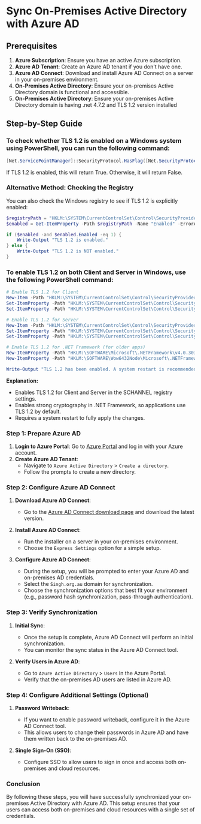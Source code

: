 # Sync On-Premises Active Directory with Azure AD

## Prerequisites

1. **Azure Subscription**: Ensure you have an active Azure subscription.
2. **Azure AD Tenant**: Create an Azure AD tenant if you don't have one.
3. **Azure AD Connect**: Download and install Azure AD Connect on a server in your on-premises environment.
4. **On-Premises Active Directory**: Ensure your on-premises Active Directory domain is functional and accessible.
5. **On-Premises Active Directory**: Ensure your on-premises Active Directory domain is having .net 4.7.2 and TLS 1.2 version installed


## Step-by-Step Guide

### To check whether TLS 1.2 is enabled on a Windows system using PowerShell, you can run the following command:

```powershell
[Net.ServicePointManager]::SecurityProtocol.HasFlag([Net.SecurityProtocolType]::Tls12)
```
If TLS 1.2 is enabled, this will return True. Otherwise, it will return False.

### Alternative Method: Checking the Registry
You can also check the Windows registry to see if TLS 1.2 is explicitly enabled:
```powershell
$registryPath = "HKLM:\SYSTEM\CurrentControlSet\Control\SecurityProviders\SCHANNEL\Protocols\TLS 1.2\Client"
$enabled = Get-ItemProperty -Path $registryPath -Name "Enabled" -ErrorAction SilentlyContinue

if ($enabled -and $enabled.Enabled -eq 1) {
    Write-Output "TLS 1.2 is enabled."
} else {
    Write-Output "TLS 1.2 is NOT enabled."
}
```

### To enable TLS 1.2 on both Client and Server in Windows, use the following PowerShell command:

```powershell
# Enable TLS 1.2 for Client
New-Item -Path "HKLM:\SYSTEM\CurrentControlSet\Control\SecurityProviders\SCHANNEL\Protocols\TLS 1.2\Client" -Force | Out-Null
Set-ItemProperty -Path "HKLM:\SYSTEM\CurrentControlSet\Control\SecurityProviders\SCHANNEL\Protocols\TLS 1.2\Client" -Name "Enabled" -Value 1 -Type DWord
Set-ItemProperty -Path "HKLM:\SYSTEM\CurrentControlSet\Control\SecurityProviders\SCHANNEL\Protocols\TLS 1.2\Client" -Name "DisabledByDefault" -Value 0 -Type DWord

# Enable TLS 1.2 for Server
New-Item -Path "HKLM:\SYSTEM\CurrentControlSet\Control\SecurityProviders\SCHANNEL\Protocols\TLS 1.2\Server" -Force | Out-Null
Set-ItemProperty -Path "HKLM:\SYSTEM\CurrentControlSet\Control\SecurityProviders\SCHANNEL\Protocols\TLS 1.2\Server" -Name "Enabled" -Value 1 -Type DWord
Set-ItemProperty -Path "HKLM:\SYSTEM\CurrentControlSet\Control\SecurityProviders\SCHANNEL\Protocols\TLS 1.2\Server" -Name "DisabledByDefault" -Value 0 -Type DWord

# Enable TLS 1.2 for .NET Framework (for older apps)
New-ItemProperty -Path "HKLM:\SOFTWARE\Microsoft\.NETFramework\v4.0.30319" -Name "SchUseStrongCrypto" -Value 1 -PropertyType DWord -Force | Out-Null
New-ItemProperty -Path "HKLM:\SOFTWARE\Wow6432Node\Microsoft\.NETFramework\v4.0.30319" -Name "SchUseStrongCrypto" -Value 1 -PropertyType DWord -Force | Out-Null

Write-Output "TLS 1.2 has been enabled. A system restart is recommended for changes to take effect."
```
**Explanation:**
- Enables TLS 1.2 for Client and Server in the SCHANNEL registry settings.
- Enables strong cryptography in .NET Framework, so applications use TLS 1.2 by default.
- Requires a system restart to fully apply the changes.

### Step 1: Prepare Azure AD

1. **Login to Azure Portal**: Go to [Azure Portal](https://portal.azure.com) and log in with your Azure account.
2. **Create Azure AD Tenant**:
   - Navigate to `Azure Active Directory` > `Create a directory`.
   - Follow the prompts to create a new directory.

### Step 2: Configure Azure AD Connect

1. **Download Azure AD Connect**:
   - Go to the [Azure AD Connect download page](https://www.microsoft.com/en-us/download/details.aspx?id=47594) and download the latest version.

2. **Install Azure AD Connect**:
   - Run the installer on a server in your on-premises environment.
   - Choose the `Express Settings` option for a simple setup.

3. **Configure Azure AD Connect**:
   - During the setup, you will be prompted to enter your Azure AD and on-premises AD credentials.
   - Select the `Singh.org.au` domain for synchronization.
   - Choose the synchronization options that best fit your environment (e.g., password hash synchronization, pass-through authentication).

### Step 3: Verify Synchronization

1. **Initial Sync**:
   - Once the setup is complete, Azure AD Connect will perform an initial synchronization.
   - You can monitor the sync status in the Azure AD Connect tool.

2. **Verify Users in Azure AD**:
   - Go to `Azure Active Directory` > `Users` in the Azure Portal.
   - Verify that the on-premises AD users are listed in Azure AD.

### Step 4: Configure Additional Settings (Optional)

1. **Password Writeback**:
   - If you want to enable password writeback, configure it in the Azure AD Connect tool.
   - This allows users to change their passwords in Azure AD and have them written back to the on-premises AD.

2. **Single Sign-On (SSO)**:
   - Configure SSO to allow users to sign in once and access both on-premises and cloud resources.

### Conclusion

By following these steps, you will have successfully synchronized your on-premises Active Directory with Azure AD. This setup ensures that your users can access both on-premises and cloud resources with a single set of credentials.


